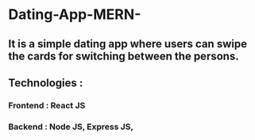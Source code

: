 # Dating-App-MERN-

## It is a simple dating app where users can swipe the cards for switching between the persons.

## Technologies :

### Frontend : React JS
### Backend : Node JS, Express JS,
